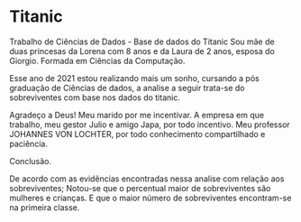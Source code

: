 # Titanic
Trabalho de Ciências de Dados - Base de dados do Titanic
 Sou mãe de duas princesas da Lorena com 8 anos e da Laura de 2 anos, esposa do Giorgio. Formada em Ciências da Computação.

Esse ano de 2021 estou realizando  mais um sonho, cursando a pós graduação de Ciências de dados, a analise a seguir trata-se do sobreviventes com base nos dados do titanic.

Agradeço a Deus! Meu marido por me incentivar. A empresa em que trabalho, meu gestor Julio e amigo Japa, por todo incentivo. Meu professor JOHANNES VON LOCHTER, por todo conhecimento compartilhado e paciência.


Conclusão.

De acordo com as evidências encontradas nessa analise com relação aos sobreviventes;
Notou-se que o percentual maior de sobreviventes são mulheres e crianças. 
E que o maior número de sobreviventes encontram-se na primeira classe.
